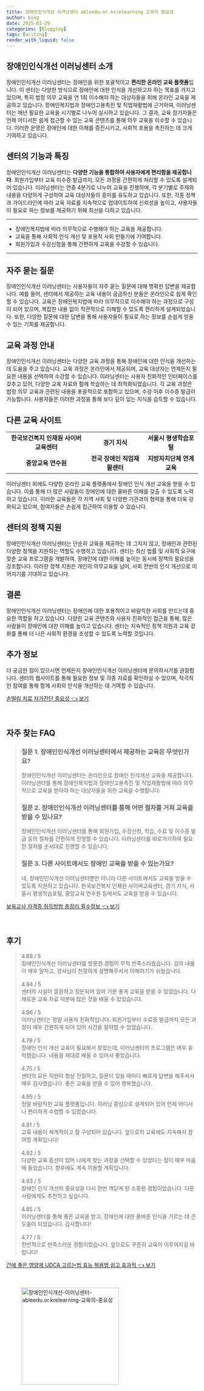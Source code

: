 ```yaml
---
title: 장애인인식개선 이러닝센터 ableedu.or.kr/elearning 교육의 중요성
author: bing
date: 2025-01-29
categories: [Blogging]
tags: [writing]
render_with_liquid: false
---
```



<h2 id='장애인인식개선이러닝센터소개'>장애인인식개선 이러닝센터 소개</h2>

<p>장애인인식개선 이러닝센터는 장애인을 위한 포괄적이고 <b>편리한 온라인 교육 플랫폼</b>입니다. 이 센터는 다양한 방식으로 장애인에 대한 인식을 개선하고자 하는 목표를 가지고 있으며, 특히 법정 의무 교육을 연 1회 이수해야 하는 대상자들을 위해 온라인 교육을 제공하고 있습니다. 장애인복지법과 장애인고용촉진 및 직업재활법에 근거하여, 이러닝센터는 매년 필요한 교육을 시기별로 나누어 실시하고 있습니다. 그 결과, 교육 참가자들은 언제 어디서든 쉽게 접근할 수 있는 교육 콘텐츠를 통해 의무 교육을 이수할 수 있습니다. 이러한 운영은 장애인에 대한 이해를 증진시키고, 사회적 포용을 촉진하는 데 크게 기여하고 있습니다.</p>

<h2 id='센터의기능과특징'>센터의 기능과 특징</h2>

<p>장애인인식개선 이러닝센터는 <b>다양한 기능을 통합하여 사용자에게 편리함을 제공합니다</b>. 회원가입부터 교육 이수증 발급까지, 모든 과정을 간편하게 처리할 수 있도록 설계되어 있습니다. 이러닝센터는 연중 4분기로 나누어 교육을 진행하며, 각 분기별로 주제와 내용을 다양하게 구성하여 교육 대상자들의 흥미를 유도하고 있습니다. 또한, 각종 정책과 가이드라인에 따라 교육 자료를 지속적으로 업데이트하여 신뢰성을 높이고, 사용자들이 필요로 하는 정보를 제공하기 위해 최선을 다하고 있습니다.</p>

<hr />

<ul>
    <li>장애인복지법에 따라 의무적으로 수행해야 하는 교육을 제공합니다.</li>
    <li>교육을 통해 사회적 인식 개선 및 포용적 사회 만들기에 기여합니다.</li>
    <li>회원가입과 수강신청을 통해 간편하게 교육을 수강할 수 있습니다.</li>
</ul>

<hr />

<h2 id='자주묻는질문'>자주 묻는 질문</h2>

<p>장애인인식개선 이러닝센터는 사용자들이 자주 묻는 질문에 대해 명확한 답변을 제공합니다. 예를 들어, 센터에서 제공하는 교육 내용이 궁금하신 분들은 온라인으로 쉽게 확인할 수 있습니다. 교육은 장애인복지법에 따라 의무적으로 이수해야 하는 과정으로 구성이 되어 있으며, 복잡한 내용 없이 직관적으로 이해할 수 있도록 편리하게 설계되었습니다. 또한, 다양한 질문에 대한 답변을 통해 사용자들이 필요로 하는 정보를 손쉽게 얻을 수 있는 기회를 제공합니다.</p>

<h2 id='교육과정안내'>교육 과정 안내</h2>

<p>장애인인식개선 이러닝센터는 다양한 교육 과정을 통해 장애인에 대한 인식을 개선하는 데 도움을 주고 있습니다. 교육 과정은 온라인에서 제공되며, 교육 대상자는 언제든지 필요한 내용을 선택하여 수강할 수 있습니다. 이러닝센터는 사용자 친화적인 인터페이스를 갖추고 있어, 다양한 교육 자료와 함께 학습하는 데 최적화되었습니다. 각 교육 과정은 법정 의무 교육과 관련된 내용을 포괄적으로 포함하고 있으며, 수강 이후 이수증 발급이 가능합니다. 사용자들은 이러한 과정을 통해 보다 깊이 있는 지식을 습득할 수 있습니다.</p>

<h2 id='다른교육사이트'>다른 교육 사이트</h2>

<table>
    <tr>
        <td style="text-align: center; height: 17px;"><b>한국보건복지 인재원 사이버교육센터</b></td>
        <td style="text-align: center; height: 17px;"><b>경기 지식</b></td>
        <td style="text-align: center; height: 17px;"><b>서울시 평생학습포털</b></td>
    </tr>
    <tr>
        <td style="text-align: center; height: 17px;"><b>중앙교육 연수원</b></td>
        <td style="text-align: center; height: 17px;"><b>전국 장애인 직업재활센터</b></td>
        <td style="text-align: center; height: 17px;"><b>지방자치단체 연계 교육</b></td>
    </tr>
</table>

<p>이러닝센터 외에도 다양한 온라인 교육 플랫폼에서 장애인 인식 개선 교육을 받을 수 있습니다. 이를 통해 더 많은 사람들이 장애인에 대한 올바른 이해를 갖출 수 있도록 노력하고 있습니다. 이러한 교육들은 각 지역 사회 및 다양한 기관과의 협력을 통해 더욱 강화되고 있으며, 참여자들은 손쉽게 접근하여 이용할 수 있습니다.</p>

<h2 id='센터의정책지원'>센터의 정책 지원</h2>

<p>장애인인식개선 이러닝센터는 단순히 교육을 제공하는 데 그치지 않고, 장애인과 관련된 다양한 정책을 지원하는 역할도 수행하고 있습니다. 센터는 최신 법률 및 사회적 요구에 맞춘 교육 프로그램을 개발하여, 장애인에 대한 이해를 높이는 동시에 정책의 필요성을 강조합니다. 이러한 정책 지원은 개인의 의무교육을 넘어, 사회 전반의 인식 개선으로 이어지기를 기대하고 있습니다.</p>

<h2 id='결론'>결론</h2>

<p>장애인인식개선 이러닝센터는 장애인에 대한 포용적이고 바람직한 사회를 만드는데 중요한 역할을 하고 있습니다. 다양한 교육 콘텐츠와 사용자 친화적인 접근을 통해, 많은 사람들이 장애인에 대한 이해를 높이고 있습니다. 센터는 지속적인 정책 지원과 교육 강화를 통해 더 나은 사회적 환경을 조성할 수 있도록 노력할 것입니다.</p>

<h2 id='추가정보'>추가 정보</h2>

<p>더 궁금한 점이 있으시면 언제든지 장애인인식개선 이러닝센터에 문의하시기를 권장합니다. 센터의 웹사이트를 통해 필요한 정보 및 각종 자료를 확인하실 수 있으며, 적극적인 참여를 통해 함께 사회의 인식을 개선하는 데 기여할 수 있습니다.</p>


<p><a class="click-button" title="손떨림 치료 자가진단 중요성" href="https://aptwhite.github.io/posts/%EC%86%90%EB%96%A8%EB%A6%BC-%EC%B9%98%EB%A3%8C-%EC%9E%90%EA%B0%80%EC%A7%84%EB%8B%A8-%EC%A4%91%EC%9A%94%EC%84%B1/" rel="dofollow">손떨림 치료 자가진단 중요성 👈 보기</a></p><br>
<h2 id='자주_찾는_FAQ'>자주 찾는 FAQ</h2>
<div itemscope="" itemtype="https://schema.org/FAQPage"> 
<blockquote> 
<div itemscope="" itemprop="mainEntity" itemtype="https://schema.org/Question"> 
<h3 itemprop="name">질문 1. 장애인인식개선 이러닝센터에서 제공하는 교육은 무엇인가요?</h3> 
<div itemscope="" itemprop="acceptedAnswer" itemtype="https://schema.org/Answer"> 
<span itemprop="text"> 
<p>장애인인식개선 이러닝센터는 온라인으로 장애인 인식개선 교육을 제공합니다. 이러닝센터를 통해 장애인복지법과 장애인고용촉진 및 직업재활법에 따라 의무적으로 교육을 받아야 하는 대상자들을 위한 교육을 수행합니다.</p> 
</span> 
</div> 
</div> 
<div itemscope="" itemprop="mainEntity" itemtype="https://schema.org/Question"> 
<h3 itemprop="name">질문 2. 장애인인식개선 이러닝센터를 통해 어떤 절차를 거쳐 교육을 받을 수 있나요?</h3> 
<div itemscope="" itemprop="acceptedAnswer" itemtype="https://schema.org/Answer"> 
<span itemprop="text"> 
<p>장애인인식개선 이러닝센터를 통해 회원가입, 수강신청, 학습, 수료 및 이수증 발급 등의 절차를 간편하게 진행할 수 있습니다. 이러닝센터를 바로가기하여 필요한 절차를 순서대로 진행할 수 있습니다.</p> 
</span> 
</div> 
</div> 
<div itemscope="" itemprop="mainEntity" itemtype="https://schema.org/Question"> 
<h3 itemprop="name">질문 3. 다른 사이트에서도 장애인 교육을 받을 수 있는가요?</h3> 
<div itemscope="" itemprop="acceptedAnswer" itemtype="https://schema.org/Answer"> 
<span itemprop="text"> 
<p>네, 장애인인식개선 이러닝센터뿐만 아니라 다른 사이트에서도 교육을 받을 수 있도록 지원하고 있습니다. 한국보건복지 인재원 사이버교육센터, 경기 지식, 서울시 평생학습포털, 중앙교육 연수원 등에서도 교육을 받을 수 있습니다.</p> 
</span> 
</div> 
</div> 
</blockquote> 
</div>
<p><a class="click-button" title="보육교사 자격증 취득방법 총정리 필수정보" href="https://aptwhite.github.io/posts/%EB%B3%B4%EC%9C%A1%EA%B5%90%EC%82%AC-%EC%9E%90%EA%B2%A9%EC%A6%9D-%EC%B7%A8%EB%93%9D%EB%B0%A9%EB%B2%95-%EC%B4%9D%EC%A0%95%EB%A6%AC-%ED%95%84%EC%88%98%EC%A0%95%EB%B3%B4/" rel="dofollow">보육교사 자격증 취득방법 총정리 필수정보 👈 보기</a></p><br>
<h2 id='후기'>후기</h2>
<div itemscope itemtype="https://schema.org/Product">
  <blockquote>
  <div itemprop="review" itemscope itemtype="https://schema.org/Review">
      <div itemprop="reviewRating" itemscope itemtype="https://schema.org/Rating"> <span itemprop="ratingValue">4.89</span> / <span itemprop="bestRating">5</span> </div>
      <span itemprop="reviewBody">장애인인식개선 이러닝센터를 방문한 경험이 무척 만족스러웠습니다. 강의 내용이 매우 알차고, 강사님이 친절하게 설명해주셔서 이해하기가 쉬웠습니다.</span>
  </div>
  <br>
  <div itemprop="review" itemscope itemtype="https://schema.org/Review">
      <div itemprop="reviewRating" itemscope itemtype="https://schema.org/Rating"> <span itemprop="ratingValue">4.94</span> / <span itemprop="bestRating">5</span> </div>
      <span itemprop="reviewBody">센터의 시설이 깔끔하고 정돈되어 있어 기분 좋게 교육을 받을 수 있었습니다. 다채로운 교육 자료 덕분에 많은 것을 배울 수 있었습니다.</span>
  </div>
  <br>
  <div itemprop="review" itemscope itemtype="https://schema.org/Review">
      <div itemprop="reviewRating" itemscope itemtype="https://schema.org/Rating"> <span itemprop="ratingValue">4.96</span> / <span itemprop="bestRating">5</span> </div>
      <span itemprop="reviewBody">이러닝센터는 정말 사용자 친화적입니다. 회원가입부터 수료증 발급까지 모든 과정이 매우 간편하게 되어 있어 시간을 절약할 수 있었습니다.</span>
  </div>
  <br>
  <div itemprop="review" itemscope itemtype="https://schema.org/Review">
      <div itemprop="reviewRating" itemscope itemtype="https://schema.org/Rating"> <span itemprop="ratingValue">4.78</span> / <span itemprop="bestRating">5</span> </div>
      <span itemprop="reviewBody">장애인 인식 개선 교육이 필요해서 찾았는데, 이러닝센터의 프로그램은 매우 유익했습니다. 내용을 제대로 배울 수 있어서 좋았습니다.</span>
  </div>
  <br>
  <div itemprop="review" itemscope itemtype="https://schema.org/Review">
      <div itemprop="reviewRating" itemscope itemtype="https://schema.org/Rating"> <span itemprop="ratingValue">4.75</span> / <span itemprop="bestRating">5</span> </div>
      <span itemprop="reviewBody">센터의 모든 직원이 항상 친절하고, 질문이 있을 때마다 빠르게 답변을 해주셔서 매우 감사했습니다. 좋은 교육을 받을 수 있어 행복했습니다.</span>
  </div>
  <br>
  <div itemprop="review" itemscope itemtype="https://schema.org/Review">
      <div itemprop="reviewRating" itemscope itemtype="https://schema.org/Rating"> <span itemprop="ratingValue">4.95</span> / <span itemprop="bestRating">5</span> </div>
      <span itemprop="reviewBody">정말 바람직한 교육 플랫폼입니다. 이러닝 중심으로 설계되어 있어 언제 어디서나 편리하게 수업할 수 있었습니다.</span>
  </div>
  <br>
  <div itemprop="review" itemscope itemtype="https://schema.org/Review">
      <div itemprop="reviewRating" itemscope itemtype="https://schema.org/Rating"> <span itemprop="ratingValue">4.91</span> / <span itemprop="bestRating">5</span> </div>
      <span itemprop="reviewBody">교육 내용이 체계적이고 잘 구성되어 있습니다. 앞으로의 교육에도 지속해서 참여할 계획입니다!</span>
  </div>
  <br>
  <div itemprop="review" itemscope itemtype="https://schema.org/Review">
      <div itemprop="reviewRating" itemscope itemtype="https://schema.org/Rating"> <span itemprop="ratingValue">4.92</span> / <span itemprop="bestRating">5</span> </div>
      <span itemprop="reviewBody">다양한 교육 옵션이 있어 나에게 맞는 과정을 선택할 수 있었다는 점이 매우 마음에 들었습니다. 향후에도 계속 이용할 계획입니다.</span>
  </div>
  <br>
  <div itemprop="review" itemscope itemtype="https://schema.org/Review">
      <div itemprop="reviewRating" itemscope itemtype="https://schema.org/Rating"> <span itemprop="ratingValue">4.93</span> / <span itemprop="bestRating">5</span> </div>
      <span itemprop="reviewBody">장애인 인식 개선의 중요성을 다시 한번 깨닫게 된 소중한 경험이었습니다. 다른 사람에게도 추천하고 싶습니다.</span>
  </div>
  <br>
  <div itemprop="review" itemscope itemtype="https://schema.org/Review">
      <div itemprop="reviewRating" itemscope itemtype="https://schema.org/Rating"> <span itemprop="ratingValue">4.85</span> / <span itemprop="bestRating">5</span> </div>
      <span itemprop="reviewBody">이러닝센터를 통해 좋은 교육을 받고, 장애인에 대한 올바른 인식을 기르는 데 큰 도움이 되었습니다. 감사합니다!</span>
  </div>
  <br>
  <div itemprop="review" itemscope itemtype="https://schema.org/Review">
      <div itemprop="reviewRating" itemscope itemtype="https://schema.org/Rating"> <span itemprop="ratingValue">4.77</span> / <span itemprop="bestRating">5</span> </div>
      <span itemprop="reviewBody">전반적으로 만족스러운 경험이었습니다. 앞으로도 꾸준히 교육이 이루어지길 바랍니다!</span>
  </div>
  </blockquote>
</div>
<p><a class="click-button" title="간에 좋은 영양제 UDCA 고르는법 효능 복용법 쉽고 효과적" href="https://aptwhite.github.io/posts/%EA%B0%84%EC%97%90-%EC%A2%8B%EC%9D%80-%EC%98%81%EC%96%91%EC%A0%9C-UDCA-%EA%B3%A0%EB%A5%B4%EB%8A%94%EB%B2%95-%ED%9A%A8%EB%8A%A5-%EB%B3%B5%EC%9A%A9%EB%B2%95-%EC%89%BD%EA%B3%A0-%ED%9A%A8%EA%B3%BC%EC%A0%81/" rel="dofollow">간에 좋은 영양제 UDCA 고르는법 효능 복용법 쉽고 효과적 👈 보기</a></p><br>
<figure class="image"><img src="https://aptwhite.github.io/assets/img/thumbnail/장애인인식개선-이러닝센터-ableedu.or.krelearning-교육의-중요성.webp" alt="장애인인식개선-이러닝센터-ableedu.or.krelearning-교육의-중요성" width="256" height="256"></figure>